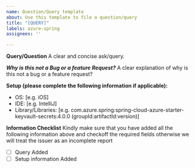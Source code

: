 ```yaml
---
name: Question/Query template
about: Use this template to file a question/query
title: "[QUERY]"
labels: azure-spring
assignees: ''

---
```


**Query/Question**
A clear and concise ask/query.

***Why is this not a Bug or a feature Request?***
A clear explanation of why is this not a bug or a feature request?

**Setup (please complete the following information if applicable):**
 - OS: [e.g. iOS]
 - IDE: [e.g. IntelliJ]
 - Library/Libraries: [e.g. com.azure.spring:spring-cloud-azure-starter-keyvault-secrets:4.0.0 (groupId:artifactId:version)]
 
 **Information Checklist**
 Kindly make sure that you have added all the following information above and checkoff the required fields otherwise we will treat the issuer as an incomplete report
- [ ] Query Added
- [ ] Setup information Added
